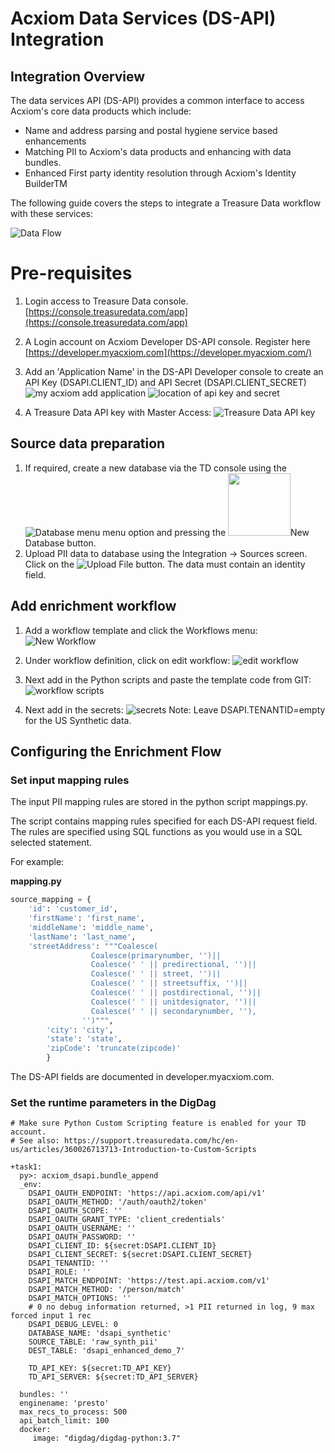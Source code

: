 # Acxiom Data Services (DS-API) Integration

## Integration Overview

The data services API (DS-API) provides a common interface to access Acxiom's core data products which include:

* Name and address parsing and postal hygiene service based enhancements
* Matching PII to Acxiom's data products and enhancing with data bundles.
* Enhanced First party identity resolution through Acxiom's Identity BuilderTM

The following guide covers the steps to integrate a Treasure Data workflow with these services:

![Data Flow](img/Integration_Overview.jpg)

# Pre-requisites

1. Login access to Treasure Data console. [https://console.treasuredata.com/app](https://console.treasuredata.com/app)

2. A Login account on Acxiom Developer DS-API console. Register here [https://developer.myacxiom.com](https://developer.myacxiom.com/)

3. Add an 'Application Name' in the DS-API Developer console to create an API Key (DSAPI.CLIENT_ID) and API Secret (DSAPI.CLIENT_SECRET)
![my acxiom add application](img/add_application.png)
![location of api key and secret](img/api_key.png)


4. A Treasure Data API key with Master Access:
![Treasure Data API key](img/TD_API_Key.png)


## Source data preparation

1. If required, create a new database via the TD console using the ![Database menu](img/database_menu.png) menu option and pressing the <img src='img/new_database_button.png' width='100px'>New Database</image> button.
2. Upload PII data to database using the Integration -> Sources screen. Click on the ![Upload File](img/upload_file.png) button. The data must contain an identity field.
   


## Add enrichment workflow

1. Add a workflow template and click the Workflows menu:
![New Workflow](img/workflows_menu.png)

2. Under workflow definition, click on edit workflow:
![edit workflow](img/edit_workflow.png)

3. Next add in the Python scripts and paste the template code from GIT: 
![workflow scripts](img/workflow_scripts.png)

4. Next add in the secrets: 
![secrets](img/required_secrets.png)
   Note: Leave DSAPI.TENANTID=empty for the US Synthetic data.

## Configuring the Enrichment Flow

### Set input mapping rules

The input PII mapping rules are stored in the python script mappings.py.

The script contains mapping rules specified for each DS-API request field. The rules are specified using SQL functions as you would use in a SQL selected statement.

For example:

**mapping.py**
```python
source_mapping = {
    'id': 'customer_id',
    'firstName': 'first_name',
    'middleName': 'middle_name',
    'lastName': 'last_name',
    'streetAddress': """Coalesce(
                  Coalesce(primarynumber, '')||
                  Coalesce(' ' || predirectional, '')||
                  Coalesce(' ' || street, '')||
                  Coalesce(' ' || streetsuffix, '')||
                  Coalesce(' ' || postdirectional, '')||
                  Coalesce(' ' || unitdesignator, '')||
                  Coalesce(' ' || secondarynumber, ''),
                '')""",
        'city': 'city',
        'state': 'state',
        'zipCode': 'truncate(zipcode)'
        }
```

The DS-API fields are documented in developer.myacxiom.com.

### Set the runtime parameters in the DigDag
```digdag
# Make sure Python Custom Scripting feature is enabled for your TD account.
# See also: https://support.treasuredata.com/hc/en-us/articles/360026713713-Introduction-to-Custom-Scripts
 
+task1:
  py>: acxiom_dsapi.bundle_append
  _env:
    DSAPI_OAUTH_ENDPOINT: 'https://api.acxiom.com/api/v1'
    DSAPI_OAUTH_METHOD: '/auth/oauth2/token'
    DSAPI_OAUTH_SCOPE: ''
    DSAPI_OAUTH_GRANT_TYPE: 'client_credentials'
    DSAPI_OAUTH_USERNAME: ''
    DSAPI_OAUTH_PASSWORD: ''
    DSAPI_CLIENT_ID: ${secret:DSAPI.CLIENT_ID}
    DSAPI_CLIENT_SECRET: ${secret:DSAPI.CLIENT_SECRET}
    DSAPI_TENANTID: ''
    DSAPI_ROLE: ''
    DSAPI_MATCH_ENDPOINT: 'https://test.api.acxiom.com/v1'
    DSAPI_MATCH_METHOD: '/person/match'
    DSAPI_MATCH_OPTIONS: ''
    # 0 no debug information returned, >1 PII returned in log, 9 max forced input 1 rec
    DSAPI_DEBUG_LEVEL: 0
    DATABASE_NAME: 'dsapi_synthetic'
    SOURCE_TABLE: 'raw_synth_pii'
    DEST_TABLE: 'dsapi_enhanced_demo_7'
     
    TD_API_KEY: ${secret:TD_API_KEY}
    TD_API_SERVER: ${secret:TD_API_SERVER}
   
  bundles: ''
  enginename: 'presto' 
  max_recs_to_process: 500
  api_batch_limit: 100
  docker:
     image: "digdag/digdag-python:3.7"
 ```


